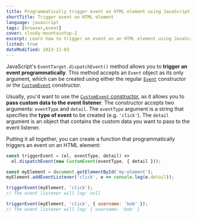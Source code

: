 ```yaml
---
title: Programmatically trigger event on HTML element using JavaScript
shortTitle: Trigger event on HTML element
language: javascript
tags: [browser,event]
cover: cloudy-mountaintop-2
excerpt: Learn how to trigger an event on an HTML element using JavaScript.
listed: true
dateModified: 2023-11-03
---
```


JavaScript's `EventTarget.dispatchEvent()` method allows you to **trigger an event programmatically**. This method accepts an `Event` object as its only argument, which can be created using either the regular [`Event`](https://developer.mozilla.org/en-US/docs/Web/API/Event) constructor or the [`CustomEvent`](https://developer.mozilla.org/en-US/docs/Web/API/CustomEvent) constructor.

Usually, you'd want to use the [`CustomEvent` constructor](https://developer.mozilla.org/en-US/docs/Web/API/CustomEvent/CustomEvent), as it allows you to **pass custom data to the event listener**. The constructor accepts two arguments: `eventType` and `detail`. The `eventType` argument is a string that specifies the **type of event** to be created (e.g. `'click'`). The `detail` argument is an object that contains the custom data you want to pass to the event listener.

Putting it all together, you can create a function that programmatically triggers an event on an HTML element:

```js
const triggerEvent = (el, eventType, detail) =>
  el.dispatchEvent(new CustomEvent(eventType, { detail }));

const myElement = document.getElementById('my-element');
myElement.addEventListener('click', e => console.log(e.detail));

triggerEvent(myElement, 'click');
// The event listener will log: null

triggerEvent(myElement, 'click', { username: 'bob' });
// The event listener will log: { username: 'bob' }
```
